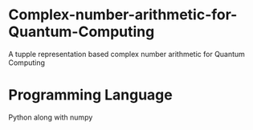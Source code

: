 # Complex-number-arithmetic-for-Quantum-Computing
A tupple representation based complex number arithmetic for Quantum Computing 

# Programming Language
Python along with numpy
